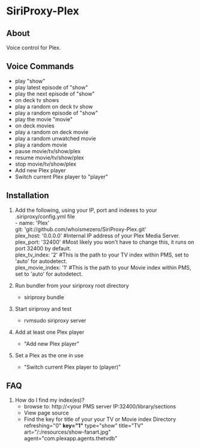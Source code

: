 SiriProxy-Plex
==

About
--

Voice control for Plex.

Voice Commands
--

+ play "show"
+ play latest episode of "show"
+ play the next episode of "show"
+ on deck tv shows
+ play a random on deck tv show
+ play a random episode of "show"
+ play the movie "movie"
+ on deck movies
+ play a random on deck movie
+ play a random unwatched movie
+ play a random movie
+ pause movie/tv/show/plex
+ resume movie/tv/show/plex
+ stop movie/tv/show/plex
+ Add new Plex player
+ Switch current Plex player to "player"


Installation
--

1. Add the following, using your IP, port and indexes to your .siriproxy/config.yml file    
		\- name: 'Plex'    
		   git: 'git://github.com/whoismezero/SiriProxy-Plex.git'    
		   plex_host: '0.0.0.0' #Internal IP address of your Plex Media Server.    
		   plex_port: '32400' #Most likely you won't have to change this, it runs on port 32400 by default.    
		   plex_tv_index: '2' #This is the path to your TV index within PMS, set to 'auto' for autodetect.        
		   plex_movie_index: '1' #This is the path to your Movie index within PMS, set to 'auto' for autodetect.       


2. Run bundler from your siriproxy root directory
	* siriproxy bundle

3. Start siriproxy and test
	* rvmsudo siriproxy server

4. Add at least one Plex player
	* "Add new Plex player"

5. Set a Plex as the one in use
	* "Switch current Plex player to (player)"

FAQ
--

1. How do I find my index(es)?
	* browse to: http://<your PMS server IP:32400/library/sections
	* View page source
	* Find the key for title of your your TV or Movie index
		Directory refreshing="0"  **key="1"** type="show" title="TV" art="/:/resources/show-fanart.jpg" agent="com.plexapp.agents.thetvdb"
